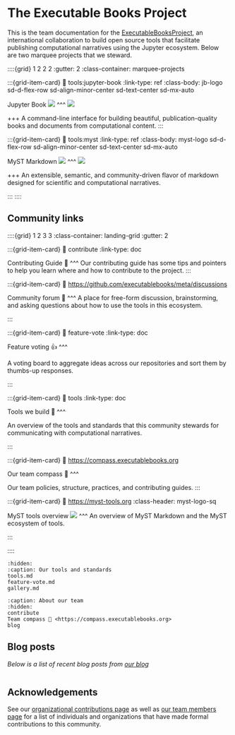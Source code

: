 # The Executable Books Project

This is the team documentation for the
[ExecutableBooksProject](https://github.com/executablebooks), an international
collaboration to build open source tools that facilitate publishing
computational narratives using the Jupyter ecosystem.
Below are two marquee projects that we steward.

<style>
  .marquee-projects .sd-card-header img {
      max-width: 1.5rem;
  }

  .marquee-projects .sd-card-body img {
    margin: auto;
  }

  .marquee-projects .jb-logo img {
      width: 100%;
  }

  .marquee-projects .myst-logo img {
      width: 75%;
  }

  .myst-logo-sq img {
    width: 1rem;
  }
</style>

::::{grid} 1 2 2 2
:gutter: 2
:class-container: marquee-projects

:::{grid-item-card}
:link: tools:jupyter-book
:link-type: ref
:class-body: jb-logo sd-d-flex-row sd-align-minor-center sd-text-center sd-mx-auto

Jupyter Book ![](https://jupyterbook.org/en/stable/_images/logo-square.svg)
^^^
![](https://jupyterbook.org/en/stable/_static/logo-wide.svg)

+++
A command-line interface for building beautiful, publication-quality books and documents from computational content.
:::

:::{grid-item-card}
:link: tools:myst
:link-type: ref
:class-body: myst-logo sd-d-flex-row sd-align-minor-center sd-text-center sd-mx-auto

MyST Markdown ![](https://myst-parser.readthedocs.io/en/latest/_images/logo-square.svg)
^^^
![](https://myst-parser.readthedocs.io/en/latest/_static/logo-wide.svg)

+++
An extensible, semantic, and community-driven flavor of markdown designed for scientific and computational narratives.

:::
::::

## Community links

::::{grid} 1 2 3 3
:class-container: landing-grid
:gutter: 2

:::{grid-item-card}
:link: contribute
:link-type: doc

Contributing Guide 🙌
^^^
Our contributing guide has some tips and pointers to help you learn where and how to contribute to the project.
:::

:::{grid-item-card}
:link: https://github.com/executablebooks/meta/discussions

Community forum 💬
^^^
A place for free-form discussion, brainstorming, and asking questions about how to use the tools in this ecosystem.

:::

:::{grid-item-card}
:link: feature-vote
:link-type: doc

Feature voting 👍
^^^

A voting board to aggregate ideas across our repositories and sort them by thumbs-up responses.

:::


:::{grid-item-card}
:link: tools
:link-type: doc

Tools we build 🔧
^^^

An overview of the tools and standards that this community stewards for communicating with computational narratives.

:::

:::{grid-item-card}
:link: https://compass.executablebooks.org

Our team compass 🧭
^^^

Our team policies, structure, practices, and contributing guides.
:::

:::{grid-item-card}
:link: https://myst-tools.org
:class-header: myst-logo-sq

MyST tools overview ![](https://myst-parser.readthedocs.io/en/latest/_images/logo-square.svg)
^^^
An overview of MyST Markdown and the MyST ecosystem of tools.

:::

::::

```{toctree}
:hidden:
:caption: Our tools and standards
tools.md
feature-vote.md
gallery.md
```

```{toctree}
:caption: About our team
:hidden:
contribute
Team compass 🧭 <https://compass.executablebooks.org>
blog
```

## Blog posts

_Below is a list of recent blog posts from [our blog](blog.md)_

```{postlist}
```

## Acknowledgements

See our [organizational contributions page](tc:contributions) as well as [our team members page](tc:team) for a list of individuals and organizations that have made formal contributions to this community.
